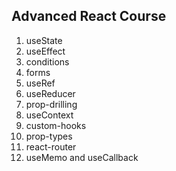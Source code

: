 ## Advanced React Course

1. useState
2. useEffect
3. conditions
4. forms
5. useRef
6. useReducer
7. prop-drilling
8. useContext
9. custom-hooks
10. prop-types
11. react-router
12. useMemo and useCallback
